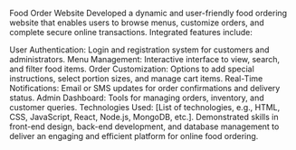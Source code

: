 Food Order Website
Developed a dynamic and user-friendly food ordering website that enables users to browse menus, customize orders, and complete secure online transactions. Integrated features include:

User Authentication: Login and registration system for customers and administrators.
Menu Management: Interactive interface to view, search, and filter food items.
Order Customization: Options to add special instructions, select portion sizes, and manage cart items.
Real-Time Notifications: Email or SMS updates for order confirmations and delivery status.
Admin Dashboard: Tools for managing orders, inventory, and customer queries.
Technologies Used: [List of technologies, e.g., HTML, CSS, JavaScript, React, Node.js, MongoDB, etc.].
Demonstrated skills in front-end design, back-end development, and database management to deliver an engaging and efficient platform for online food ordering.
